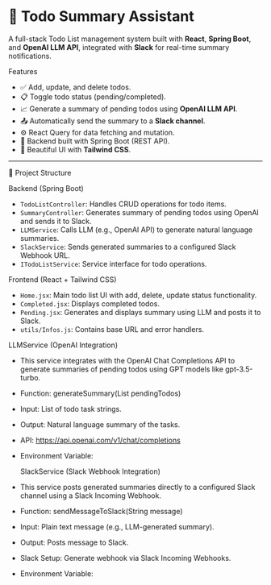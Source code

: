 # 📝 Todo Summary Assistant

A full-stack Todo List management system built with **React**, **Spring Boot**, and **OpenAI LLM API**, integrated with **Slack** for real-time summary notifications.

  Features

- ✅ Add, update, and delete todos.
- 📋 Toggle todo status (pending/completed).
- 📈 Generate a summary of pending todos using **OpenAI LLM API**.
- 📤 Automatically send the summary to a **Slack channel**.
- ⚙️ React Query for data fetching and mutation.
- 🔐 Backend built with Spring Boot (REST API).
- 🎨 Beautiful UI with **Tailwind CSS**.

---

 📁 Project Structure

 Backend (Spring Boot)

- `TodoListController`: Handles CRUD operations for todo items.
- `SummaryController`: Generates summary of pending todos using OpenAI and sends it to Slack.
- `LLMService`: Calls LLM (e.g., OpenAI API) to generate natural language summaries.
- `SlackService`: Sends generated summaries to a configured Slack Webhook URL.
- `ITodoListService`: Service interface for todo operations.

 Frontend (React + Tailwind CSS)

- `Home.jsx`: Main todo list UI with add, delete, update status functionality.
- `Completed.jsx`: Displays completed todos.
- `Pending.jsx`: Generates and displays summary using LLM and posts it to Slack.
- `utils/Infos.js`: Contains base URL and error handlers.

 LLMService (OpenAI Integration)
* This service integrates with the OpenAI Chat Completions API to generate summaries of pending todos using GPT models like gpt-3.5-turbo.
* Function: generateSummary(List<String> pendingTodos)
* Input: List of todo task strings.
* Output: Natural language summary of the tasks.
* API: https://api.openai.com/v1/chat/completions
* Environment Variable:

   SlackService (Slack Webhook Integration)
* This service posts generated summaries directly to a configured Slack channel using a Slack Incoming Webhook.
* Function: sendMessageToSlack(String message)
* Input: Plain text message (e.g., LLM-generated summary).
* Output: Posts message to Slack.
* Slack Setup: Generate webhook via Slack Incoming Webhooks.
* Environment Variable:
